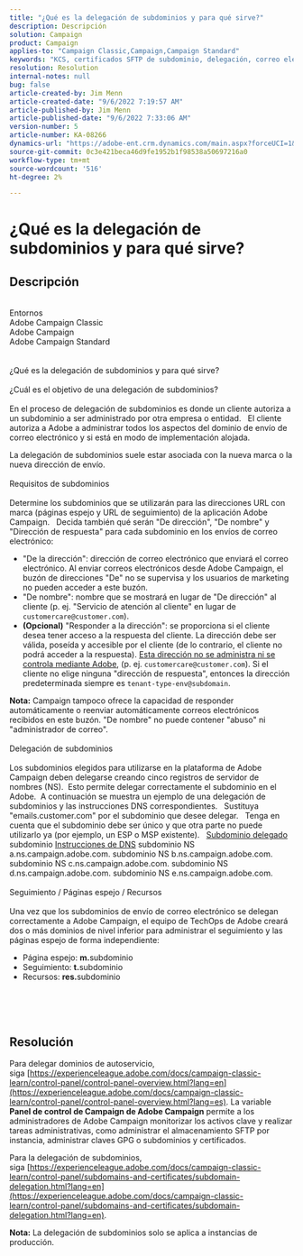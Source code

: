 ```yaml
---
title: "¿Qué es la delegación de subdominios y para qué sirve?"
description: Descripción
solution: Campaign
product: Campaign
applies-to: "Campaign Classic,Campaign,Campaign Standard"
keywords: "KCS, certificados SFTP de subdominio, delegación, correo electrónico, respuesta, Campaign"
resolution: Resolution
internal-notes: null
bug: false
article-created-by: Jim Menn
article-created-date: "9/6/2022 7:19:57 AM"
article-published-by: Jim Menn
article-published-date: "9/6/2022 7:33:06 AM"
version-number: 5
article-number: KA-08266
dynamics-url: "https://adobe-ent.crm.dynamics.com/main.aspx?forceUCI=1&pagetype=entityrecord&etn=knowledgearticle&id=79387f4d-b42d-ed11-9db1-0022480866ad"
source-git-commit: 0c3e421beca46d9fe1952b1f98538a50697216a0
workflow-type: tm+mt
source-wordcount: '516'
ht-degree: 2%

---
```


# ¿Qué es la delegación de subdominios y para qué sirve?

## Descripción

<br>Entornos
<br>Adobe Campaign Classic
<br>Adobe Campaign
<br>Adobe Campaign Standard<br><br>
<br>¿Qué es la delegación de subdominios y para qué sirve?<br><br>¿Cuál es el objetivo de una delegación de subdominios?<br><br>
En el proceso de delegación de subdominios es donde un cliente autoriza a un subdominio a ser administrado por otra empresa o entidad.  
El cliente autoriza a Adobe a administrar todos los aspectos del dominio de envío de correo electrónico y si está en modo de implementación alojada.

La delegación de subdominios suele estar asociada con la nueva marca o la nueva dirección de envío.
<br><br>Requisitos de subdominios<br><br>
Determine los subdominios que se utilizarán para las direcciones URL con marca (páginas espejo y URL de seguimiento) de la aplicación Adobe Campaign.  
Decida también qué serán &quot;De dirección&quot;, &quot;De nombre&quot; y &quot;Dirección de respuesta&quot; para cada subdominio en los envíos de correo electrónico:

- &quot;De la dirección&quot;: dirección de correo electrónico que enviará el correo electrónico. Al enviar correos electrónicos desde Adobe Campaign, el buzón de direcciones &quot;De&quot; no se supervisa y los usuarios de marketing no pueden acceder a este buzón.
- &quot;De nombre&quot;: nombre que se mostrará en lugar de &quot;De dirección&quot; al cliente (p. ej. &quot;Servicio de atención al cliente&quot; en lugar de `customercare@customer.com`).
- <b>(Opcional)</b> &quot;Responder a la dirección&quot;: se proporciona si el cliente desea tener acceso a la respuesta del cliente. La dirección debe ser válida, poseída y accesible por el cliente (de lo contrario, el cliente no podrá acceder a la respuesta). <u>Esta dirección no se administra ni se controla mediante Adobe</u>, (p. ej. `customercare@customer.com`). Si el cliente no elige ninguna &quot;dirección de respuesta&quot;, entonces la dirección predeterminada siempre es `tenant-type-env@subdomain`.


<b>Nota:</b> Campaign tampoco ofrece la capacidad de responder automáticamente o reenviar automáticamente correos electrónicos recibidos en este buzón. &quot;De nombre&quot; no puede contener &quot;abuso&quot; ni &quot;administrador de correo&quot;.
<br><br>Delegación de subdominios<br><br>
Los subdominios elegidos para utilizarse en la plataforma de Adobe Campaign deben delegarse creando cinco registros de servidor de nombres (NS). 
Esto permite delegar correctamente el subdominio en el Adobe.  A continuación se muestra un ejemplo de una delegación de subdominios y las instrucciones DNS correspondientes.  
Sustituya &quot;emails.customer.com&quot; por el subdominio que desee delegar.  
Tenga en cuenta que el subdominio debe ser único y que otra parte no puede utilizarlo ya (por ejemplo, un ESP o MSP existente).
 
<u>Subdominio delegado</u>
subdominio
<u>Instrucciones de DNS</u>
subdominio NS a.ns.campaign.adobe.com.
subdominio NS b.ns.campaign.adobe.com.
subdominio NS c.ns.campaign.adobe.com.
subdominio NS d.ns.campaign.adobe.com.
subdominio NS e.ns.campaign.adobe.com.
<br><br>Seguimiento / Páginas espejo / Recursos<br><br>
Una vez que los subdominios de envío de correo electrónico se delegan correctamente a Adobe Campaign, el equipo de TechOps de Adobe creará dos o más dominios de nivel inferior para administrar el seguimiento y las páginas espejo de forma independiente:

- Página espejo: <b>m.</b>subdominio
- Seguimiento: <b>t.</b>subdominio
- Recursos: <b>res.</b>subdominio

<br><br> <br>

## Resolución


Para delegar dominios de autoservicio, siga [https://experienceleague.adobe.com/docs/campaign-classic-learn/control-panel/control-panel-overview.html?lang=en](https://experienceleague.adobe.com/docs/campaign-classic-learn/control-panel/control-panel-overview.html?lang=es).
La variable <b>Panel de control de Campaign de Adobe Campaign</b> permite a los administradores de Adobe Campaign monitorizar los activos clave y realizar tareas administrativas, como administrar el almacenamiento SFTP por instancia, administrar claves GPG o subdominios y certificados.

Para la delegación de subdominios, siga [https://experienceleague.adobe.com/docs/campaign-classic-learn/control-panel/subdomains-and-certificates/subdomain-delegation.html?lang=en](https://experienceleague.adobe.com/docs/campaign-classic-learn/control-panel/subdomains-and-certificates/subdomain-delegation.html?lang=en).

<b>Nota:</b> La delegación de subdominios solo se aplica a instancias de producción.
